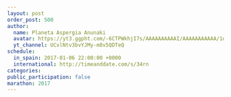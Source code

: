 ```yaml
---
layout: post
order_post: 500
author:
  name: Planeta Aspergia Anunaki
  avatar: https://yt3.ggpht.com/-6CTPWkhjI7s/AAAAAAAAAAI/AAAAAAAAAAA/1oAdWU2ykto/s88-c-k-no-mo-rj-c0xffffff/photo.jpg
  yt_channel: UCxlNtv3bvYJMy-m8v5QDTeQ
schedule:
  in_spain: 2017-01-06 22:00:00 +0000
  international: http://timeanddate.com/s/34rn
categories:
public_participation: false
marathon: 2017
---
```

<!--iframe width="475" height="267" src="https://www.youtube.com/embed/MISSING" frameborder="0" allowfullscreen></iframe-->
